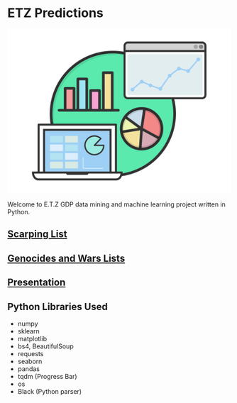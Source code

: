# ETZ Predictions

![Logo](.github/logo.png)

Welcome to E.T.Z GDP data mining and machine learning project written in Python.

## [Scarping List](/Scraping/Scraping_List.md)

## [Genocides and Wars Lists](<Photos/The Chosen ones/Question3_history/history/life_drop_conflicts/References.md>)

## [Presentation](</ETZ Predictions Presentation.pdf>)

## Python Libraries Used

- numpy
- sklearn
- matplotlib
- bs4, BeautifulSoup
- requests
- seaborn
- pandas
- tqdm (Progress Bar)
- os
- Black (Python parser)
